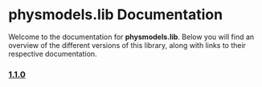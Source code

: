 # physmodels.lib Documentation

Welcome to the documentation for **physmodels.lib**. Below you will find an overview of the different versions of this library, along with links to their respective documentation.

### [1.1.0](./1.1.0/doc.md)
